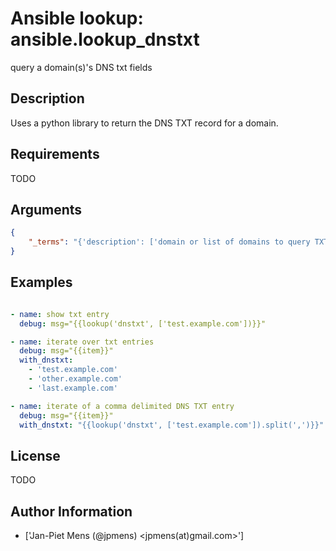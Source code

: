 # Ansible lookup: ansible.lookup_dnstxt


query a domain(s)'s DNS txt fields

## Description

Uses a python library to return the DNS TXT record for a domain.

## Requirements

TODO

## Arguments

``` json
{
    "_terms": "{'description': ['domain or list of domains to query TXT records from'], 'required': True, 'type': 'list'}",
}
```

## Examples


``` yaml

- name: show txt entry
  debug: msg="{{lookup('dnstxt', ['test.example.com'])}}"

- name: iterate over txt entries
  debug: msg="{{item}}"
  with_dnstxt:
    - 'test.example.com'
    - 'other.example.com'
    - 'last.example.com'

- name: iterate of a comma delimited DNS TXT entry
  debug: msg="{{item}}"
  with_dnstxt: "{{lookup('dnstxt', ['test.example.com']).split(',')}}"

```

## License

TODO

## Author Information
  - ['Jan-Piet Mens (@jpmens) <jpmens(at)gmail.com>']
